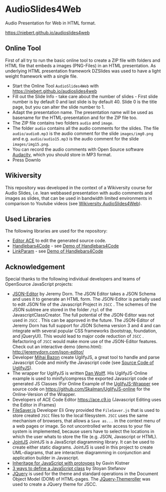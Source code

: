 # AudioSlides4Web
Audio Presentation for Web in HTML format.

  https://niebert.github.io/audioslides4web

## Online Tool
First of all try to run the basic online tool to create a ZIP file with folders and HTML file that embeds a images (PNG-Files) in an HTML presentation. As underlying HTML presentation framework DZSlides was used to have a light weight framework with a single file.
* Start the Online Tool `AudioSlides4Web` with https://niebert.github.io/audioslides4web
* Fill out the Slide Info - take care about the number of slides - First slide number is by default 0 and last slide is by default 40. Slide 0 is the title page, but you can alter the slide number to 1.
* Adapt the presentation name. The presentation name will be used as basename for the HTML-presentation and for the ZIP file too.
* The ZIP file contains two folders `audio` and `image`.
* The  folder `audio` contains all the audio comments for the slides. The file `audio/audio0.mp3` is the audio comment for the slide `images/img0.png` and e.g. `audio/audio15.mp3` is the audio comment for the slide `images/img15.png`.
* You can record the audio comments with Open Source software [Audacity](https://www.audacityteam.org/), which you should store in MP3 format.
* Press Downlo

## Wikiversity
This repository was developed in the context of a Wikiversity course for Audio Slides, i.e. lean webbased presentation with audio comments and images as slides, that can be used in bandwidth limited environments in comparison to Youtube videos (see [Wikiversity AudioSlides4Web](https://en.wikiversity.org/wiki/AudioSlides4Web)).

## Used Libraries
The following libraries are used for the repository:
* [Editor ACE](https://ace.c9.io/)  to edit the generated source code.
* [Handlebars4Code](https://www.github.com/niebert/Handlebars4Code) - see [Demo of Handlebars4Code](https://niebert.github.io/Handlebars4Code)
* [LinkParam](https://www.github.com/niebert/LinkParam) - see [Demo of Handlebars4Code](https://niebert.github.io/LinkParam)


## Acknowledgement
Special thanks to the following individual developers and teams of OpenSource JavaScript projects:
* [JSON-Editor](https://github.com/jdorn/json-editor) by Jeremy Dorn. The JSON Editor takes a JSON Schema and uses it to generate an HTML form. The JSON-Editor is partially used to edit JSON file of the Javascript Project in `JSCC` . The schemes of the JSON subtree are stored in the folder `/tpl` of the JavascriptClassCreator. The full potential of the JSON-Editor was not used in `JSCC` . This can be approved in the future.
The JSON-Editor of Jeremy Dorn has full support for JSON Schema version 3 and 4 and can integrate with several popular CSS frameworks (bootstrap, foundation, and jQueryUI). This would lead to major code reduction of `JSCC` . Refactoring of `JSCC` would make more use of the JSON-Editor features. Check out an interactive demo (demo.html): http://jeremydorn.com/json-editor/
* Developer [Mihai Bazon](http://lisperator.net/) create UglifyJS, a great tool to handle and parse Javascript Code and minify the Javascript code (see [Source Code of UglifyJS](https://github.com/mishoo/UglifyJS2)).
* The wrapper for UglifyJS is written [Dan Wolff](http://danwolff.se/). His UglifyJS-Online example is used to minify/compress the exported Javascript code of generated JS Classes (For Online Example of the [UglifyJS-Wrapper](https://skalman.github.io/UglifyJS-online/) see source code on https://github.com/Skalman/UglifyJS-online for the Online-Version of the Wrapper.
* Developers of ACE Code Editor https://ace.c9.io (Javascript Editing uses the Editor in iFrames)
* [FileSaver.js](https://github.com/eligrey/FileSaver.js) Developer Eli Grey provided the `FileSaver.js` that is used to store created `JSCC` files to the local filesystem. `JSCC` uses the same mechanism of browsers, that allows a `Save as...` in the context menu of a web pages or image. So not uncontrolled write access to your file system is implemented, because users have to select the locations in which the user whats to store the file (e.g. JSON, Javascript or HTML).
* [JointJS](https://github.com/clientIO/joint) JointJS is a JavaScript diagramming library. It can be used to create either static diagrams. JointJS is used in this project to create UML-diagrams, that are interactive diagramming in conjunction and application builder in Javascript.
* [Inheritage for JavaScript with protoypes](http://phrogz.net/js/classes/OOPinJS2.html) by Gavin Kistner
* [3 ways to define a JavaScript class](https://www.phpied.com/3-ways-to-define-a-javascript-class/) by Stoyan Stefanov
* [JQuery](https://jqueryui.com) is used for the theme and standard operations in the Document Object Model (DOM) of HTML-pages. The [JQuery-Themeroller](https://jqueryui.com/themeroller/) was used to create a JQuery theme for JSCC.
